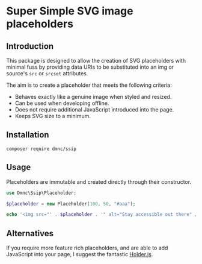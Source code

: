 # Super Simple SVG image placeholders

## Introduction
This package is designed to allow the creation of SVG placeholders with minimal fuss by providing data URIs to be substituted into an img or source's `src` or `srcset` attributes.

The aim is to create a placeholder that meets the following criteria:
- Behaves exactly like a genuine image when styled and resized.
- Can be used when developing offline.
- Does not require additional JavaScript introduced into the page.
- Keeps SVG size to a minimum.

## Installation
```
composer require dmnc/ssip
```

## Usage
Placeholders are immutable and created directly through their constructor.

```php
use Dmnc\Ssip\Placeholder;

$placeholder = new Placeholder(100, 50, "#aaa");

echo '<img src="' . $placeholder . '" alt="Stay accessible out there" />';
```

## Alternatives
If you require more feature rich placeholders, and are able to add JavaScript into your page, I suggest the fantastic [Holder.js](http://holderjs.com/).


